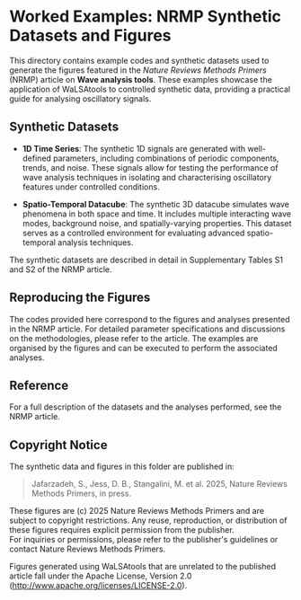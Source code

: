 # Worked Examples: NRMP Synthetic Datasets and Figures

This directory contains example codes and synthetic datasets used to generate the figures featured in the *Nature Reviews Methods Primers* (NRMP) article on **Wave analysis tools**. These examples showcase the application of WaLSAtools to controlled synthetic data, providing a practical guide for analysing oscillatory signals.

## Synthetic Datasets

- **1D Time Series**: The synthetic 1D signals are generated with well-defined parameters, including combinations of periodic components, trends, and noise. These signals allow for testing the performance of wave analysis techniques in isolating and characterising oscillatory features under controlled conditions.

- **Spatio-Temporal Datacube**: The synthetic 3D datacube simulates wave phenomena in both space and time. It includes multiple interacting wave modes, background noise, and spatially-varying properties. This dataset serves as a controlled environment for evaluating advanced spatio-temporal analysis techniques.

The synthetic datasets are described in detail in Supplementary Tables S1 and S2 of the NRMP article.

## Reproducing the Figures

The codes provided here correspond to the figures and analyses presented in the NRMP article. For detailed parameter specifications and discussions on the methodologies, please refer to the article. The examples are organised by the figures and can be executed to perform the associated analyses.

## Reference

For a full description of the datasets and the analyses performed, see the NRMP article.

## Copyright Notice

The synthetic data and figures in this folder are published in:

> Jafarzadeh, S., Jess, D. B., Stangalini, M. et al. 2025, Nature Reviews Methods Primers, in press.

These figures are (c) 2025 Nature Reviews Methods Primers and are subject to copyright restrictions. Any reuse, reproduction, or distribution of these figures requires explicit permission from the publisher.<br>
For inquiries or permissions, please refer to the publisher's guidelines or contact Nature Reviews Methods Primers.

Figures generated using WaLSAtools that are unrelated to the published article fall under the Apache License, Version 2.0 (http://www.apache.org/licenses/LICENSE-2.0).